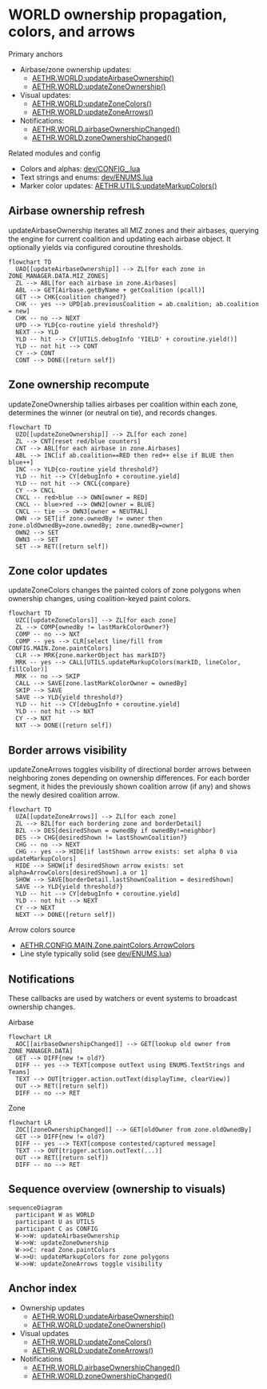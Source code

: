 # WORLD ownership propagation, colors, and arrows

Primary anchors
- Airbase/zone ownership updates:
  - [AETHR.WORLD:updateAirbaseOwnership()](dev/WORLD.lua:501)
  - [AETHR.WORLD:updateZoneOwnership()](dev/WORLD.lua:633)
- Visual updates:
  - [AETHR.WORLD:updateZoneColors()](dev/WORLD.lua:683)
  - [AETHR.WORLD:updateZoneArrows()](dev/WORLD.lua:730)
- Notifications:
  - [AETHR.WORLD.airbaseOwnershipChanged()](dev/WORLD.lua:970)
  - [AETHR.WORLD.zoneOwnershipChanged()](dev/WORLD.lua:1006)

Related modules and config
- Colors and alphas: [dev/CONFIG_.lua](dev/CONFIG_.lua)
- Text strings and enums: [dev/ENUMS.lua](dev/ENUMS.lua)
- Marker color updates: [AETHR.UTILS:updateMarkupColors()](dev/UTILS.lua:188)

## Airbase ownership refresh

updateAirbaseOwnership iterates all MIZ zones and their airbases, querying the engine for current coalition and updating each airbase object. It optionally yields via configured coroutine thresholds.

```mermaid
flowchart TD
  UAO[[updateAirbaseOwnership]] --> ZL[for each zone in ZONE_MANAGER.DATA.MIZ_ZONES]
  ZL --> ABL[for each airbase in zone.Airbases]
  ABL --> GET[Airbase.getByName + getCoalition (pcall)]
  GET --> CHK{coalition changed?}
  CHK -- yes --> UPD[ab.previousCoalition = ab.coalition; ab.coalition = new]
  CHK -- no --> NEXT
  UPD --> YLD{co-routine yield threshold?}
  NEXT --> YLD
  YLD -- hit --> CY[UTILS.debugInfo 'YIELD' + coroutine.yield()]
  YLD -- not hit --> CONT
  CY --> CONT
  CONT --> DONE([return self])
```

## Zone ownership recompute

updateZoneOwnership tallies airbases per coalition within each zone, determines the winner (or neutral on tie), and records changes.

```mermaid
flowchart TD
  UZO[[updateZoneOwnership]] --> ZL[for each zone]
  ZL --> CNT[reset red/blue counters]
  CNT --> ABL[for each airbase in zone.Airbases]
  ABL --> INC[if ab.coalition==RED then red++ else if BLUE then blue++]
  INC --> YLD{co-routine yield threshold?}
  YLD -- hit --> CY[debugInfo + coroutine.yield]
  YLD -- not hit --> CNCL{compare}
  CY --> CNCL
  CNCL -- red>blue --> OWN[owner = RED]
  CNCL -- blue>red --> OWN2[owner = BLUE]
  CNCL -- tie --> OWN3[owner = NEUTRAL]
  OWN --> SET[if zone.ownedBy != owner then zone.oldOwnedBy=zone.ownedBy; zone.ownedBy=owner]
  OWN2 --> SET
  OWN3 --> SET
  SET --> RET([return self])
```

## Zone color updates

updateZoneColors changes the painted colors of zone polygons when ownership changes, using coalition-keyed paint colors.

```mermaid
flowchart TD
  UZC[[updateZoneColors]] --> ZL[for each zone]
  ZL --> COMP{ownedBy != lastMarkColorOwner?}
  COMP -- no --> NXT
  COMP -- yes --> CLR[select line/fill from CONFIG.MAIN.Zone.paintColors]
  CLR --> MRK{zone.markerObject has markID?}
  MRK -- yes --> CALL[UTILS.updateMarkupColors(markID, lineColor, fillColor)]
  MRK -- no --> SKIP
  CALL --> SAVE[zone.lastMarkColorOwner = ownedBy]
  SKIP --> SAVE
  SAVE --> YLD{yield threshold?}
  YLD -- hit --> CY[debugInfo + coroutine.yield]
  YLD -- not hit --> NXT
  CY --> NXT
  NXT --> DONE([return self])
```

## Border arrows visibility

updateZoneArrows toggles visibility of directional border arrows between neighboring zones depending on ownership differences. For each border segment, it hides the previously shown coalition arrow (if any) and shows the newly desired coalition arrow.

```mermaid
flowchart TD
  UZA[[updateZoneArrows]] --> ZL[for each zone]
  ZL --> BZL[for each bordering zone and borderDetail]
  BZL --> DES[desiredShown = ownedBy if ownedBy!=neighbor]
  DES --> CHG{desiredShown != lastShownCoalition?}
  CHG -- no --> NEXT
  CHG -- yes --> HIDE[if lastShown arrow exists: set alpha 0 via updateMarkupColors]
  HIDE --> SHOW[if desiredShown arrow exists: set alpha=ArrowColors[desiredShown].a or 1]
  SHOW --> SAVE[borderDetail.lastShownCoalition = desiredShown]
  SAVE --> YLD{yield threshold?}
  YLD -- hit --> CY[debugInfo + coroutine.yield]
  YLD -- not hit --> NEXT
  CY --> NEXT
  NEXT --> DONE([return self])
```

Arrow colors source
- [AETHR.CONFIG.MAIN.Zone.paintColors.ArrowColors](dev/CONFIG_.lua)
- Line style typically solid (see [dev/ENUMS.lua](dev/ENUMS.lua))

## Notifications

These callbacks are used by watchers or event systems to broadcast ownership changes.

Airbase

```mermaid
flowchart LR
  AOC[[airbaseOwnershipChanged]] --> GET[lookup old owner from ZONE_MANAGER.DATA]
  GET --> DIFF{new != old?}
  DIFF -- yes --> TEXT[compose outText using ENUMS.TextStrings and Teams]
  TEXT --> OUT[trigger.action.outText(displayTime, clearView)]
  OUT --> RET([return self])
  DIFF -- no --> RET
```

Zone

```mermaid
flowchart LR
  ZOC[[zoneOwnershipChanged]] --> GET[oldOwner from zone.oldOwnedBy]
  GET --> DIFF{new != old?}
  DIFF -- yes --> TEXT[compose contested/captured message]
  TEXT --> OUT[trigger.action.outText(...)]
  OUT --> RET([return self])
  DIFF -- no --> RET
```

## Sequence overview (ownership to visuals)

```mermaid
sequenceDiagram
  participant W as WORLD
  participant U as UTILS
  participant C as CONFIG
  W->>W: updateAirbaseOwnership
  W->>W: updateZoneOwnership
  W->>C: read Zone.paintColors
  W->>U: updateMarkupColors for zone polygons
  W->>W: updateZoneArrows toggle visibility
```

## Anchor index

- Ownership updates
  - [AETHR.WORLD:updateAirbaseOwnership()](dev/WORLD.lua:501)
  - [AETHR.WORLD:updateZoneOwnership()](dev/WORLD.lua:633)
- Visual updates
  - [AETHR.WORLD:updateZoneColors()](dev/WORLD.lua:683)
  - [AETHR.WORLD:updateZoneArrows()](dev/WORLD.lua:730)
- Notifications
  - [AETHR.WORLD.airbaseOwnershipChanged()](dev/WORLD.lua:970)
  - [AETHR.WORLD.zoneOwnershipChanged()](dev/WORLD.lua:1006)